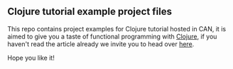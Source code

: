 ## Clojure tutorial example project files

This repo contains project examples for Clojure tutorial hosted in CAN, it is aimed to give you a taste of functional programming with [Clojure](http://clojure.org), if you haven't read the article already we invite you to head over [here](http://www.creativeapplications.net/reference/introduction-to-clojure/).

Hope you like it!
